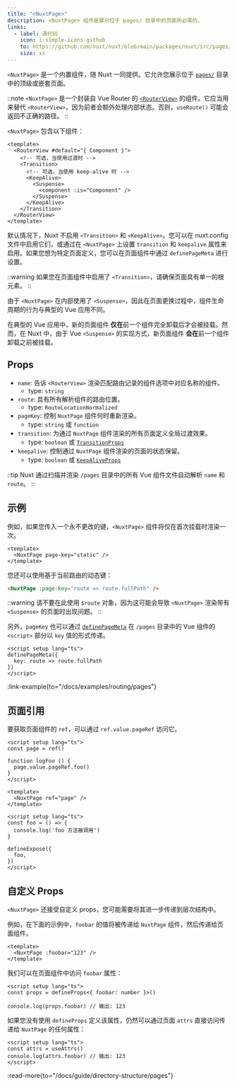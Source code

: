 ```yaml
---
title: "<NuxtPage>"
description: <NuxtPage> 组件是展示位于 pages/ 目录中的页面所必需的。
links:
  - label: 源代码
    icon: i-simple-icons-github
    to: https://github.com/nuxt/nuxt/blob/main/packages/nuxt/src/pages/runtime/page.ts
    size: xs
---
```


`<NuxtPage>` 是一个内置组件，随 Nuxt 一同提供。它允许您展示位于 [`pages/`](/docs/guide/directory-structure/pages) 目录中的顶级或嵌套页面。

::note
`<NuxtPage>` 是一个封装自 Vue Router 的 [`<RouterView>`](https://router.vuejs.org/api/interfaces/RouterViewProps.html#interface-routerviewprops) 的组件。它应当用来替代 `<RouterView>`，因为前者会额外处理内部状态。否则，`useRoute()` 可能会返回不正确的路径。
::

`<NuxtPage>` 包含以下组件：

```vue
<template>
  <RouterView #default="{ Component }">
    <!-- 可选，当使用过渡时 -->
    <Transition>
      <!-- 可选，当使用 keep-alive 时 -->
      <KeepAlive>
        <Suspense>
          <component :is="Component" />
        </Suspense>
      </KeepAlive>
    </Transition>
  </RouterView>
</template>
```

默认情况下，Nuxt 不启用 `<Transition>` 和 `<KeepAlive>`。您可以在 nuxt.config 文件中启用它们，或通过在 `<NuxtPage>` 上设置 `transition` 和 `keepalive` 属性来启用。如果您想为特定页面定义，您可以在页面组件中通过 `definePageMeta` 进行设置。

::warning
如果您在页面组件中启用了 `<Transition>`，请确保页面具有单一的根元素。
::

由于 `<NuxtPage>` 在内部使用了 `<Suspense>`，因此在页面更换过程中，组件生命周期的行为与典型的 Vue 应用不同。

在典型的 Vue 应用中，新的页面组件 **仅在**前一个组件完全卸载后才会被挂载。然而，在 Nuxt 中，由于 Vue `<Suspense>` 的实现方式，新页面组件 **会在**前一个组件卸载之前被挂载。

## Props

- `name`: 告诉 `<RouterView>` 渲染匹配路由记录的组件选项中对应名称的组件。
  - type: `string`
- `route`: 具有所有解析组件的路由位置。
  - type: `RouteLocationNormalized`
- `pageKey`: 控制 `NuxtPage` 组件何时重新渲染。
  - type: `string` 或 `function`
- `transition`: 为通过 `NuxtPage` 组件渲染的所有页面定义全局过渡效果。
  - type: `boolean` 或 [`TransitionProps`](https://vuejs.org/api/built-in-components#transition)
- `keepalive`: 控制通过 `NuxtPage` 组件渲染的页面的状态保留。
  - type: `boolean` 或 [`KeepAliveProps`](https://vuejs.org/api/built-in-components#keepalive)

::tip
Nuxt 通过扫描并渲染 `/pages` 目录中的所有 Vue 组件文件自动解析 `name` 和 `route`。
::

## 示例

例如，如果您传入一个永不更改的键，`<NuxtPage>` 组件将仅在首次挂载时渲染一次。

```vue [app.vue]
<template>
  <NuxtPage page-key="static" />
</template>
```

您还可以使用基于当前路由的动态键：

```html
<NuxtPage :page-key="route => route.fullPath" />
```

::warning
请不要在此使用 `$route` 对象，因为这可能会导致 `<NuxtPage>` 渲染带有 `<Suspense>` 的页面时出现问题。
::

另外，`pageKey` 也可以通过 [`definePageMeta`](/docs/api/utils/define-page-meta) 在 `/pages` 目录中的 Vue 组件的 `<script>` 部分以 `key` 值的形式传递。

```vue [pages/my-page.vue]
<script setup lang="ts">
definePageMeta({
  key: route => route.fullPath
})
</script>
```

:link-example{to="/docs/examples/routing/pages"}

## 页面引用

要获取页面组件的 `ref`，可以通过 `ref.value.pageRef` 访问它。

````vue [app.vue]
<script setup lang="ts">
const page = ref()

function logFoo () {
  page.value.pageRef.foo()
}
</script>

<template>
  <NuxtPage ref="page" />
</template>
````

````vue [my-page.vue]
<script setup lang="ts">
const foo = () => {
  console.log('foo 方法被调用')
}

defineExpose({
  foo,
})
</script>
````

## 自定义 Props

`<NuxtPage>` 还接受自定义 props，您可能需要将其进一步传递到层次结构中。

例如，在下面的示例中，`foobar` 的值将被传递给 `NuxtPage` 组件，然后传递给页面组件。

```vue [app.vue]
<template>
  <NuxtPage :foobar="123" />
</template>
```

我们可以在页面组件中访问 `foobar` 属性：

```vue [pages/page.vue]
<script setup lang="ts">
const props = defineProps<{ foobar: number }>()

console.log(props.foobar) // 输出: 123
```

如果您没有使用 `defineProps` 定义该属性，仍然可以通过页面 `attrs` 直接访问传递给 `NuxtPage` 的任何属性：

```vue [pages/page.vue]
<script setup lang="ts">
const attrs = useAttrs()
console.log(attrs.foobar) // 输出: 123
</script>
```

:read-more{to="/docs/guide/directory-structure/pages"}